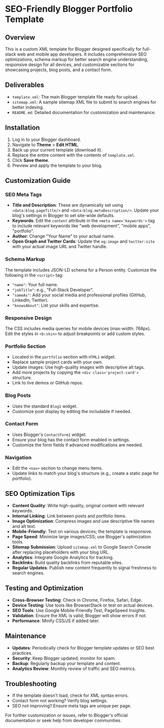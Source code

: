 # SEO-Friendly Blogger Portfolio Template

## Overview

This is a custom XML template for Blogger designed specifically for full-stack web and mobile app developers. It includes comprehensive SEO optimizations, schema markup for better search engine understanding, responsive design for all devices, and customizable sections for showcasing projects, blog posts, and a contact form.

## Deliverables

- `template.xml`: The main Blogger template file ready for upload.
- `sitemap.xml`: A sample sitemap XML file to submit to search engines for better indexing.
- `README.md`: Detailed documentation for customization and maintenance.

## Installation

1. Log in to your Blogger dashboard.
2. Navigate to **Theme** > **Edit HTML**.
3. Back up your current template (download it).
4. Replace the entire content with the contents of `template.xml`.
5. Click **Save theme**.
6. Preview and apply the template to your blog.

## Customization Guide

### SEO Meta Tags

- **Title and Description**: These are dynamically set using `<data:blog.pageTitle/>` and `<data:blog.metaDescription/>`. Update your blog's settings in Blogger to set site-wide defaults.
- **Keywords**: Edit the `content` attribute in the `<meta name='keywords'>` tag to include relevant keywords like "web development", "mobile apps", "portfolio".
- **Author**: Change "Your Name" to your actual name.
- **Open Graph and Twitter Cards**: Update the `og:image` and `twitter:site` with your actual image URL and Twitter handle.

### Schema Markup

The template includes JSON-LD schema for a Person entity. Customize the following in the `<script>` tag:
- `"name"`: Your full name.
- `"jobTitle"`: e.g., "Full-Stack Developer".
- `"sameAs"`: Add your social media and professional profiles (GitHub, LinkedIn, Twitter).
- `"knowsAbout"`: List your skills and expertise.

### Responsive Design

The CSS includes media queries for mobile devices (max-width: 768px). Edit the styles in `<b:skin>` to adjust breakpoints or add custom styles.

### Portfolio Section

- Located in the `portfolio` section with `HTML1` widget.
- Replace sample project cards with your own.
- Update images: Use high-quality images with descriptive alt tags.
- Add more projects by copying the `<div class='project-card'>` structure.
- Link to live demos or GitHub repos.

### Blog Posts

- Uses the standard `Blog1` widget.
- Customize post display by editing the includable if needed.

### Contact Form

- Uses Blogger's `ContactForm1` widget.
- Ensure your blog has the contact form enabled in settings.
- Customize the form fields if advanced modifications are needed.

### Navigation

- Edit the `<nav>` section to change menu items.
- Update links to match your blog's structure (e.g., create a static page for portfolio).

## SEO Optimization Tips

- **Content Quality**: Write high-quality, original content with relevant keywords.
- **Internal Linking**: Link between posts and portfolio items.
- **Image Optimization**: Compress images and use descriptive file names and alt text.
- **Mobile-Friendly**: Test on various devices; the template is responsive.
- **Page Speed**: Minimize large images/CSS; use Blogger's optimization tools.
- **Sitemap Submission**: Upload `sitemap.xml` to Google Search Console after replacing placeholders with your blog URL.
- **Analytics**: Integrate Google Analytics for tracking.
- **Backlinks**: Build quality backlinks from reputable sites.
- **Regular Updates**: Publish new content frequently to signal freshness to search engines.

## Testing and Optimization

- **Cross-Browser Testing**: Check in Chrome, Firefox, Safari, Edge.
- **Device Testing**: Use tools like BrowserStack or test on actual devices.
- **SEO Tools**: Use Google Mobile-Friendly Test, PageSpeed Insights.
- **Validation**: Ensure the XML is valid; Blogger will show errors if not.
- **Performance**: Minify CSS/JS if added later.

## Maintenance

- **Updates**: Periodically check for Blogger template updates or SEO best practices.
- **Security**: Keep Blogger updated; monitor for spam.
- **Backup**: Regularly backup your template and content.
- **Analytics Review**: Monthly review of traffic and SEO metrics.

## Troubleshooting

- If the template doesn't load, check for XML syntax errors.
- Contact form not working? Verify blog settings.
- SEO not improving? Ensure meta tags are unique per page.

For further customization or issues, refer to Blogger's official documentation or seek help from developer communities.
